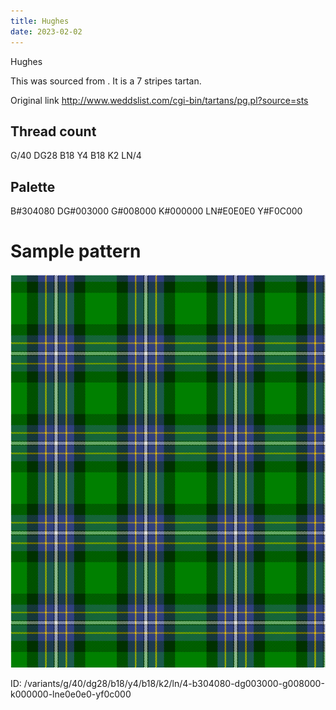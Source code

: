 ```yaml
---
title: Hughes
date: 2023-02-02
---
```

Hughes

This was sourced from <no value>.  It is a 7 stripes tartan.

Original link http://www.weddslist.com/cgi-bin/tartans/pg.pl?source=sts

## Thread count
G/40 DG28 B18 Y4 B18 K2 LN/4

## Palette
B#304080 DG#003000 G#008000 K#000000 LN#E0E0E0 Y#F0C000

# Sample pattern

![Tartan detail](tartan.png "G/40 DG28 B18 Y4 B18 K2 LN/4 tartan")

ID: /variants/g/40/dg28/b18/y4/b18/k2/ln/4-b304080-dg003000-g008000-k000000-lne0e0e0-yf0c000